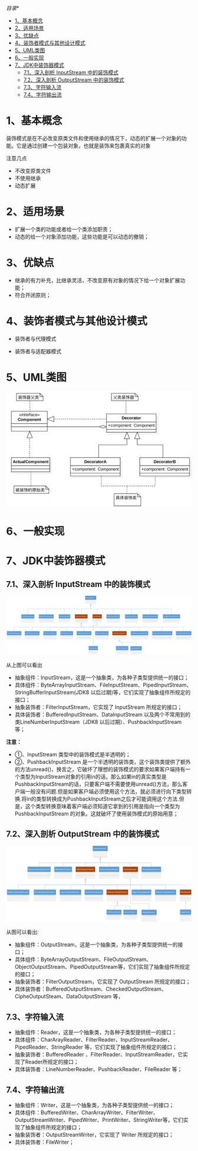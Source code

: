 <!-- START doctoc generated TOC please keep comment here to allow auto update -->
<!-- DON'T EDIT THIS SECTION, INSTEAD RE-RUN doctoc TO UPDATE -->
*目录**

- [1、基本概念](#1%E5%9F%BA%E6%9C%AC%E6%A6%82%E5%BF%B5)
- [2、适用场景](#2%E9%80%82%E7%94%A8%E5%9C%BA%E6%99%AF)
- [3、优缺点](#3%E4%BC%98%E7%BC%BA%E7%82%B9)
- [4、装饰者模式与其他设计模式](#4%E8%A3%85%E9%A5%B0%E8%80%85%E6%A8%A1%E5%BC%8F%E4%B8%8E%E5%85%B6%E4%BB%96%E8%AE%BE%E8%AE%A1%E6%A8%A1%E5%BC%8F)
- [5、UML类图](#5uml%E7%B1%BB%E5%9B%BE)
- [6、一般实现](#6%E4%B8%80%E8%88%AC%E5%AE%9E%E7%8E%B0)
- [7、JDK中装饰器模式](#7jdk%E4%B8%AD%E8%A3%85%E9%A5%B0%E5%99%A8%E6%A8%A1%E5%BC%8F)
  - [7.1、深入剖析 InputStream 中的装饰模式](#71%E6%B7%B1%E5%85%A5%E5%89%96%E6%9E%90-inputstream-%E4%B8%AD%E7%9A%84%E8%A3%85%E9%A5%B0%E6%A8%A1%E5%BC%8F)
  - [7.2、深入剖析 OutputStream 中的装饰模式](#72%E6%B7%B1%E5%85%A5%E5%89%96%E6%9E%90-outputstream-%E4%B8%AD%E7%9A%84%E8%A3%85%E9%A5%B0%E6%A8%A1%E5%BC%8F)
  - [7.3、字符输入流](#73%E5%AD%97%E7%AC%A6%E8%BE%93%E5%85%A5%E6%B5%81)
  - [7.4、字符输出流](#74%E5%AD%97%E7%AC%A6%E8%BE%93%E5%87%BA%E6%B5%81)

<!-- END doctoc generated TOC please keep comment here to allow auto update -->

# 1、基本概念

装饰模式是在不必改变原类文件和使用继承的情况下，动态的扩展一个对象的功能。它是通过创建一个包装对象，也就是装饰来包裹真实的对象

注意几点
- 不改变原类文件
- 不使用继承
- 动态扩展

# 2、适用场景

- 扩展一个类的功能或者给一个类添加职责；
- 动态的给一个对象添加功能，这些功能是可以动态的撤销；

# 3、优缺点

- 继承的有力补充，比继承灵活，不改变原有对象的情况下给一个对象扩展功能；
- 符合开闭原则；

# 4、装饰者模式与其他设计模式

- 装饰者与代理模式


- 装饰者与适配器模式

# 5、UML类图

![](image/装饰器模式类图.png)

# 6、一般实现


# 7、JDK中装饰器模式

## 7.1、深入剖析 InputStream 中的装饰模式

![](image/InputStream类图.png)

从上图可以看出

- 抽象组件：InputStream，这是一个抽象类，为各种子类型提供统一的接口；
- 具体组件：ByteArrayInputStream、FileInputStream、PipedInputStream、StringBufferInputStream(JDK8 以后过期)等，它们实现了抽象组件所规定的接口；
- 抽象装饰者：FilterInputStream，它实现了 InputStream 所规定的接口；
- 具体装饰者：BufferedInputStream、DataInputStream 以及两个不常用到的类LineNumberInputStream（JDK8 以后过期）、PushbackInputStream 等；

**注意：**

- ①、InputStream 类型中的装饰模式是半透明的；
- ②、PushbackInputStream 是一个半透明的装饰类，这个装饰类提供了额外的方法unread()，换言之，它破坏了理想的装饰模式的要求如果客户端持有一个类型为InputStream对象的引用in的话，那么如果in的真实类型是 PushbackInputStream的话，只要客户端不需要使用unread()方法，那么客户端一般没有问题.但是如果客户端必须使用这个方法，就必须进行向下类型转换.将in的类型转换成为PushbackInputStream之后才可能调用这个方法.但是，这个类型转换意味着客户端必须知道它拿到的引用是指向一个类型为 PushbackInputStream 的对象。这就破坏了使用装饰模式的原始用意；

## 7.2、深入剖析 OutputStream 中的装饰模式

![](image/OutputStream类图.png)

从图可以看出:
- 抽象组件：OutputStream，这是一个抽象类，为各种子类型提供统一的接口；
- 具体组件：ByteArrayOutputStream、FileOutputStream、ObjectOutputStream、PipedOutputStream等，它们实现了抽象组件所规定的接口；
- 抽象装饰者：FilterOutputStream，它实现了 OutputStream 所规定的接口；
- 具体装饰者：BufferedOutputStream、CheckedOutputStream、CipheOutputSteam、DataOutputStream 等，

## 7.3、字符输入流

- 抽象组件：Reader，这是一个抽象类，为各种子类型提供统一的接口；
- 具体组件：CharArayReader、FilterReader、InputStreamReader、PipedReader、StringReader 等，它们实现了抽象组件所规定的接口；
- 抽象装饰者：BufferedReader 、FilterReader、InputStreamReader，它实现了Reader所规定的接口；
- 具体装饰者：LineNumberReader、PushbackReader、FileReader 等；

## 7.4、字符输出流

- 抽象组件：Writer，这是一个抽象类，为各种子类型提供统一的接口；
- 具体组件：BufferedWriter、CharArrayWriter、FilterWriter、OutputStreamWriter、PipedWriter、PrintWriter、StringWriter等，它们实现了抽象组件所规定的接口；
- 抽象装饰者：OutputStreamWriter，它实现了 Writer 所规定的接口；
- 具体装饰者：FileWriter；


















